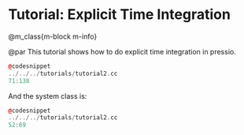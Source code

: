
# Tutorial: Explicit Time Integration

@m_class{m-block m-info}

@par
This tutorial shows how to do explicit time integration in pressio.

```cpp
@codesnippet
../../../tutorials/tutorial2.cc
71:138
```

And the system class is:
```cpp
@codesnippet
../../../tutorials/tutorial2.cc
52:69
```
